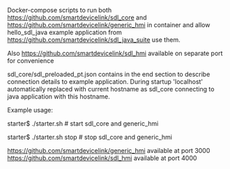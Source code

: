 Docker-compose scripts to run both https://github.com/smartdevicelink/sdl_core and https://github.com/smartdevicelink/generic_hmi in container and allow hello_sdl_java example application from https://github.com/smartdevicelink/sdl_java_suite use them.

Also https://github.com/smartdevicelink/sdl_hmi available on separate port for convenience

sdl_core/sdl_preloaded_pt.json contains in the end section to describe connection details to example application. During startup 'localhost' automatically replaced with current hostname as sdl_core connecting to java application with this hostname.

Example usage:

starter$ ./starter.sh   # start sdl_core and generic_hmi

starter$ ./starter.sh stop # stop sdl_core and generic_hmi

https://github.com/smartdevicelink/generic_hmi available at port 3000
https://github.com/smartdevicelink/sdl_hmi available at port 4000
